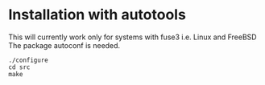 # Installation with autotools



This will currently work only for systems with fuse3 i.e. Linux and FreeBSD
The package autoconf is needed.

    ./configure
    cd src
    make
